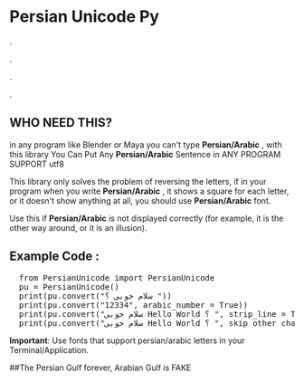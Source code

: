 # Persian Unicode Py 
.

.

.

.
## WHO NEED THIS?

in any program like Blender or Maya you can't type **Persian/Arabic** , with this library You Can Put Any **Persian/Arabic** Sentence in ANY PROGRAM SUPPORT utf8


This library only solves the problem of reversing the letters, if in your program when you write **Persian/Arabic** , it shows a square for each letter, or it doesn't show anything at all, you should use **Persian/Arabic** font.

Use this if **Persian/Arabic** is not displayed correctly (for example, it is the other way around, or it is an illusion).


## Example Code :
<pre>
  from PersianUnicode import PersianUnicode
  pu = PersianUnicode()
  print(pu.convert("سلام خوبی ؟ "))                                       # Common Use 
  print(pu.convert("12334", arabic_number = True))                      # replace EN number with Arabic Number
  print(pu.convert("سلام خوبی Hello World ؟ ", strip_line = True))        # Use strip() in every line
  print(pu.convert("سلام خوبی Hello World ؟ ", skip_other_char = True))   # skip char exclude persian/arabic, "skip_other_char" skip EN letters too
</pre>

**Important**: Use fonts that support persian/arabic letters in your Terminal/Application.



##The Persian Gulf forever, Arabian Gulf is FAKE
